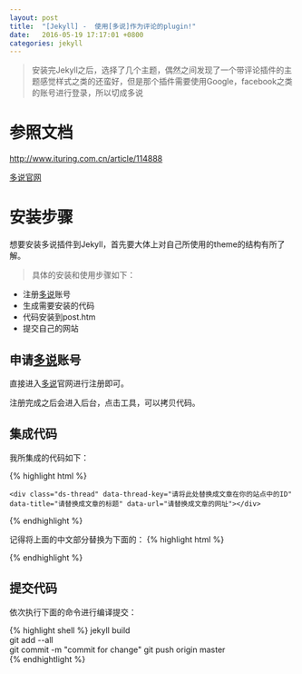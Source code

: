 ```yaml
---
layout: post
title:  "[Jekyll] -  使用[多说]作为评论的plugin!"
date:   2016-05-19 17:17:01 +0800
categories: jekyll
---
```


> 安装完Jekyll之后，选择了几个主题，偶然之间发现了一个带评论插件的主题感觉样式之类的还蛮好，但是那个插件需要使用Google，facebook之类的账号进行登录，所以切成多说

<!--more-->

# 参照文档
<http://www.ituring.com.cn/article/114888>

[多说官网](http://duoshuo.com/)

# 安装步骤

想要安装多说插件到Jekyll，首先要大体上对自己所使用的theme的结构有所了解。

> 具体的安装和使用步骤如下：

*  注册[多说]账号
*  生成需要安装的代码
*  代码安装到post.htm
*  提交自己的网站

## 申请[多说]账号

直接进入[多说]官网进行注册即可。

注册完成之后会进入后台，点击工具，可以拷贝代码。


## 集成代码

我所集成的代码如下：

{% highlight html %}
<!-- 多说评论框 start -->
	<div class="ds-thread" data-thread-key="请将此处替换成文章在你的站点中的ID" data-title="请替换成文章的标题" data-url="请替换成文章的网址"></div>
<!-- 多说评论框 end -->
<!-- 多说公共JS代码 start (一个网页只需插入一次) -->
<script type="text/javascript">
var duoshuoQuery = {short_name:"evergreen"};
	(function() {
		var ds = document.createElement('script');
		ds.type = 'text/javascript';ds.async = true;
		ds.src = (document.location.protocol == 'https:' ? 'https:' : 'http:') + '//static.duoshuo.com/embed.js';
		ds.charset = 'UTF-8';
		(document.getElementsByTagName('head')[0] 
		 || document.getElementsByTagName('body')[0]).appendChild(ds);
	})();
	</script>
<!-- 多说公共JS代码 end -->
{% endhighlight %}

记得将上面的中文部分替换为下面的：
{% highlight html %}
<div class="ds-thread" data-thread-key="{{page.url}}" data-title="{{ page.title }}" data-url="{{ page.url }}"></div>
{% endhighlight %}

## 提交代码

依次执行下面的命令进行编译提交：

{% highlight shell %}
jekyll build			
git add --all			   
git commit -m "commit for change" 
git push origin master    	  
{% endhightlight %}




[多说]: http://duoshuo.com/
[jekyll-gh]:   https://github.com/jekyll/jekyll
[jekyll-talk]: https://talk.jekyllrb.com/
